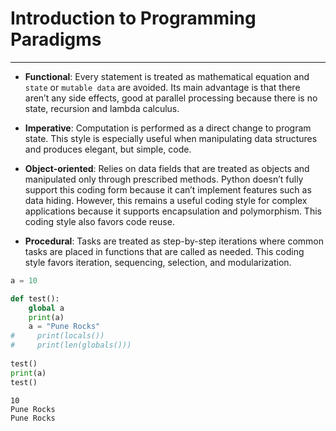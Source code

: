 
# Introduction to Programming Paradigms
------------------

* **Functional**: Every statement is treated as mathematical equation and `state` or `mutable data` are avoided. Its main advantage is that there aren’t any side effects, good at parallel processing because there is no state, recursion and lambda calculus.

* **Imperative**: Computation is performed as a direct change to program state. This style is especially useful when manipulating data structures and produces elegant, but simple, code.

* **Object-oriented**: Relies on data fields that are treated as objects and manipulated only through prescribed methods. Python doesn’t fully support this coding form because it can’t implement features such as data hiding. However, this remains a useful coding style for complex applications because it supports encapsulation and polymorphism. This coding style also favors code reuse.

* **Procedural**: Tasks are treated as step-by-step iterations where common tasks are placed in functions that are called as needed. This coding style favors iteration, sequencing, selection, and modularization.




```python
a = 10

def test():
    global a
    print(a)
    a = "Pune Rocks"
#     print(locals())
#     print(len(globals()))
    
test()
print(a)
test()
```

    10
    Pune Rocks
    Pune Rocks


